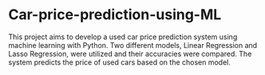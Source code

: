 # Car-price-prediction-using-ML
This project aims to develop a used car price prediction system using machine learning with Python. Two different models, Linear Regression and Lasso Regression, were utilized and their accuracies were compared. The system predicts the price of used cars based on the chosen model.
